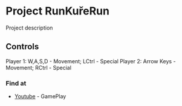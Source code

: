 # Project RunKuřeRun

Project description

## Controls

Player 1: W,A,S,D - Movement; LCtrl - Special
Player 2: Arrow Keys - Movement; RCtrl - Special

### Find at

* [Youtube](https://www.youtube.com/watch?v=vNJnOfyhweo&t=11s) - GamePlay